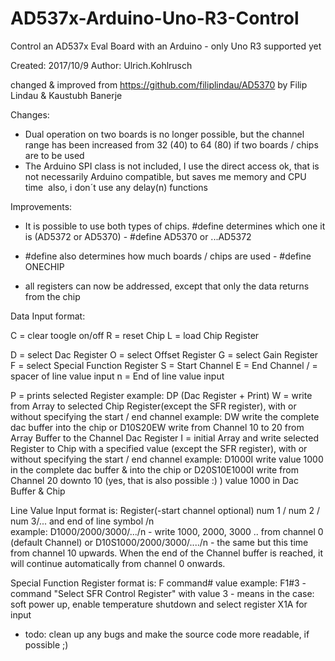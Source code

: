 # AD537x-Arduino-Uno-R3-Control
Control an AD537x Eval Board with an Arduino - only Uno R3 supported yet

Created: 2017/10/9
Author: Ulrich.Kohlrusch

changed & improved from https://github.com/filiplindau/AD5370 by Filip Lindau & Kaustubh Banerje

Changes:
- Dual operation on two boards is no longer possible, but the channel range has been increased from 32 (40) to 64 (80) if 
  two boards / chips are to be used 
- The Arduino SPI class is not included, I use the direct access
  ok, that is not necessarily Arduino compatible, but saves me memory and CPU time
  also, i don´t use any delay(n) functions

Improvements:
- It is possible to use both types of chips.
  #define determines which one it is (AD5372 or AD5370) - #define AD5370  or ...AD5372
  
- #define also determines how much boards / chips are used - #define ONECHIP
- all registers can now be addressed, except that only the data returns from the chip

Data Input format:

C = clear toogle on/off
R = reset Chip
L = load Chip Register

D = select Dac Register
O = select Offset Register
G = select Gain Register
F = select Special Function Register
S = Start Channel
E = End Channel
/ = spacer of line value input
n = End of line value input

P = prints selected Register example: DP (Dac Register + Print)
W = write from Array to selected Chip Register(except the SFR register), with or without specifying the start / end channel
    example: DW write the complete dac buffer into the chip or D10S20EW write from Channel 10 to 20 from Array Buffer to the
    Channel Dac Register
I = initial Array and write selected Register to Chip with a specified value (except the SFR register),
    with or without specifying the start / end channel
    example: D1000I write value 1000 in the complete dac buffer & into the chip or D20S10E1000I 
    write from Channel 20 downto 10 (yes, that is also possible :) ) value 1000 in Dac Buffer & Chip
    
Line Value Input format is: 
Register(-start channel optional) num 1 / num 2 / num 3/... and end of line symbol /n   
example: D1000/2000/3000/.../n  - write 1000, 2000, 3000 .. from channel 0 (default Channel) or
D10S1000/2000/3000/..../n - the same but this time from channel 10 upwards.
When the end of the Channel buffer is reached, it will continue automatically from channel 0 onwards.

Special Function Register format is:
F command# value example: F1#3 - command "Select SFR Control Register" with value 3 - means in the case:
soft power up, enable temperature shutdown and select register X1A for input

- todo: clean up any bugs and make the source code more readable, if possible ;)

 

